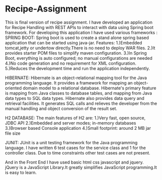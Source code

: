 # Recipe-Assignment
This is final version of recipe assignment.
I have developed an application for Recipe Handling with REST APIs to interact with data using Spring boot framework.
For developing this application I have used various frameworks :
SPRING BOOT: 
Spring boot is used to create a stand alone spring based application that can be started using java-jar.
Features:
1.)Embedded tomcat,jetty or undertow directly.There is no need to deploy WAR files.
2.)It provides starter POM files to simplify maven configuration.
3.)In Spring Boot, everything is auto configured; no manual configurations are needed
4.)No code generation and no requirement for XML configuration.
5.)Reduces the development time and run the application independently.

HIBERNATE:
Hibernate is an object-relational mapping tool for the Java programming language.
It provides a framework for mapping an object-oriented domain model to a relational database.
Hibernate's primary feature is mapping from Java classes to database tables, and mapping from Java data types to SQL data types. 
Hibernate also provides data query and retrieval facilities.
It generates SQL calls and relieves the developer from the manual handling and object conversion of the result set.

H2 DATABASE:
The main features of H2 are:
1.)Very fast, open source, JDBC API
2.)Embedded and server modes; in-memory databases
3.)Browser based Console application
4.)Small footprint: around 2 MB jar file size

JUNIT:
JUnit is a unit testing framework for the Java programming language.
I have written 6 test cases for the service class and 1 for the controller class.
Due to time constraints other test cases are not present.

And in the Front End I have used basic html css javascript and jquery.
jQuery is a JavaScript Library.It greatly simplifies JavaScript programming.It is easy to learn.



